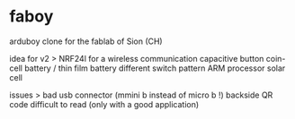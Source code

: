 # faboy
arduboy clone for the fablab of Sion (CH)

idea for v2 >
NRF24l for a wireless communication
capacitive button
coin-cell battery / thin film battery 
different switch pattern
ARM processor 
solar cell

issues >
bad usb connector (mmini b instead of micro b !)
backside QR code difficult to read (only with a good application)